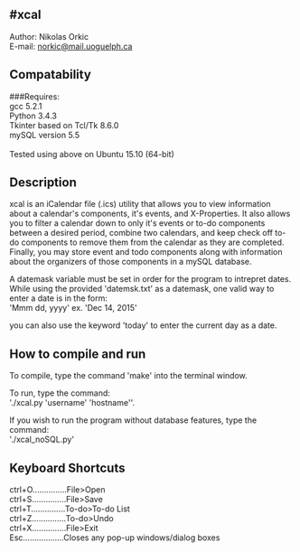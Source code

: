 #xcal
--------------------------------------------------------------------------------

Author: Nikolas Orkic <br />
E-mail: norkic@mail.uoguelph.ca <br />


Compatability
--------------------------------------------------------------------------------
###Requires: <br />
    gcc 5.2.1 <br />
    Python 3.4.3 <br />
    Tkinter based on Tcl/Tk 8.6.0 <br />
    mySQL version 5.5 <br />
<br />
Tested using above on Ubuntu 15.10 (64-bit)

Description
--------------------------------------------------------------------------------
xcal is an iCalendar file (.ics) utility that allows you to view  information about a calendar's components,
it's events, and X-Properties. It also allows you to filter a calendar down to only it's events or to-do
components between a desired period, combine two calendars, and keep check off to-do components to remove them from the
calendar as they are completed. <br />
Finally, you may store event and todo components along with information about the organizers of those components in a 
mySQL database.<br />


A datemask variable must be set in order for the program to intrepret dates.
While using the provided 'datemsk.txt' as a datemask, one valid way to enter a date
is in the form: <br />
    'Mmm dd, yyyy' ex. 'Dec 14, 2015'<br />

you can also use the keyword 'today' to enter the current day as a date.

How to compile and run
---------------------------------------------------------------------------------
To compile, type the command 'make' into the terminal window. <br />

To run, type the command: <br />
            './xcal.py  'username' 'hostname''. <br />

If you wish to run the program without database features, type the command: <br />
            './xcal_noSQL.py' <br />
            

Keyboard Shortcuts
--------------------------------------------------------------------------------

ctrl+O...............File>Open <br />
ctrl+S...............File>Save <br />
ctrl+T...............To-do>To-do List <br />
ctrl+Z...............To-do>Undo <br />
ctrl+X...............File>Exit <br />
Esc..................Closes any pop-up windows/dialog boxes <br />
